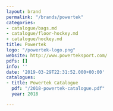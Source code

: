 ```yaml
---
layout: brand
permalink: "/brands/powertek"
categories:
- catalogue/bags.md
- catalogue/floor-hockey.md
- catalogue/hockey.md
title: Powertek
logo: "/powertek-logo.png"
website: http://www.powerteksport.com/
pdfs: []
info: ''
date: '2019-03-29T22:31:52.000+00:00'
catalogues:
- title: Powertek Catalogue
  pdf: "/2018-powertek-catalogue.pdf"
  year: 2018

---
```

